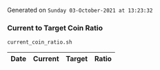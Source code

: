 Generated on `Sunday 03-October-2021 at 13:23:32`

### Current to Target Coin Ratio
`current_coin_ratio.sh`

Date|Current|Target|Ratio
---|---|---|---
